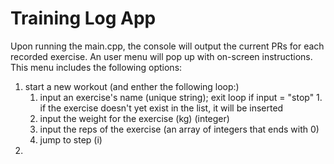 # Training Log App

Upon running the main.cpp, the console will output the current PRs for each recorded exercise. An user menu will pop up with on-screen instructions. This menu includes the following options:
1. start a new workout (and enther the following loop:)
    1. input an exercise's name (unique string); exit loop if input = "stop"
           1. if the exercise doesn't yet exist in the list, it will be inserted
    3. input the weight for the exercise (kg) (integer)
    4. input the reps of the exercise (an array of integers that ends with 0)
    5. jump to step (i)
2. 
